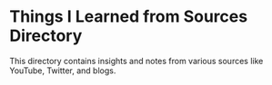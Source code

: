 # Things I Learned from Sources Directory
This directory contains insights and notes from various sources like YouTube, Twitter, and blogs.
